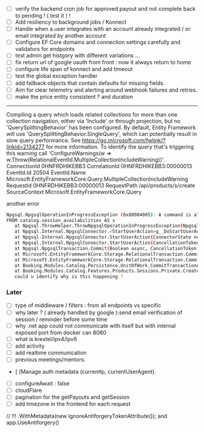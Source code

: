 - [ ] verify the backend cron job for approved payout and not complete back to pending ! ( test it ) !
- [ ] Add resiliency to background jobs / Konnect
- [ ] Handle when a user integrates with an account already integrated / or email integrated by another account
- [ ] Configure EF Core domains and connection settings carefully and validators for endpoints
- [ ] test admin get histgory with different variations ...
- [ ] fix return url of google oauth from front : now it always return to home
- [ ] configure life span of konnect and add timeout
- [ ] test the global exception handler
- [ ] add fallback objects that contain defaults for missing fields.
- [ ] Aim for clear telemetry and alerting around webhook failures and retries.
- [ ] make the price entity consistent ? and duration

---

Compiling a query which loads related collections for more than one collection navigation, either via 'Include' or through projection, but no 'QuerySplittingBehavior' has been configured. By default, Entity Framework will use 'QuerySplittingBehavior.SingleQuery', which can potentially result in slow query performance. See https://go.microsoft.com/fwlink/?linkid=2134277 for more information. To identify the query that's triggering this warning call 'ConfigureWarnings(w => w.Throw(RelationalEventId.MultipleCollectionIncludeWarning))'.
ConnectionId
0HNFRDHIKEBB3
CorrelationId
0HNFRDHIKEBB3:00000013
EventId.Id
20504
EventId.Name
Microsoft.EntityFrameworkCore.Query.MultipleCollectionIncludeWarning
RequestId
0HNFRDHIKEBB3:00000013
RequestPath
/api/products/s/create
SourceContext
Microsoft.EntityFrameworkCore.Query

another error

```bash
Npgsql.NpgsqlOperationInProgressException (0x80004005): A command is already in progress: SELECT s.id, s.created_at, s.day_id, s.day_of_week, s.is_active, s.session_product_id, s.session_product_slug, s.time_zone_id, s.updated_at, s.end_time, s.start_time
FROM catalog.session_availabilities AS s
   at Npgsql.ThrowHelper.ThrowNpgsqlOperationInProgressException(NpgsqlCommand command)
   at Npgsql.Internal.NpgsqlConnector.<StartUserAction>g__DoStartUserAction|282_0(ConnectorState newState, NpgsqlCommand command, CancellationToken cancellationToken, Boolean attemptPgCancellation)
   at Npgsql.Internal.NpgsqlConnector.StartUserAction(ConnectorState newState, NpgsqlCommand command, CancellationToken cancellationToken, Boolean attemptPgCancellation)
   at Npgsql.Internal.NpgsqlConnector.StartUserAction(CancellationToken cancellationToken, Boolean attemptPgCancellation)
   at Npgsql.NpgsqlTransaction.Commit(Boolean async, CancellationToken cancellationToken)
   at Microsoft.EntityFrameworkCore.Storage.RelationalTransaction.CommitAsync(CancellationToken cancellationToken)
   at Microsoft.EntityFrameworkCore.Storage.RelationalTransaction.CommitAsync(CancellationToken cancellationToken)
   at Booking.Modules.Catalog.Persistence.UnitOfWork.CommitTransactionAsync(CancellationToken cancellationToken)
   at Booking.Modules.Catalog.Features.Products.Sessions.Private.CreateSessionProduct.CreateSessionProductHandler.Handle(PostSessionProductCommand command, CancellationToken cancellationToken)
   could u identify why is this happening ?
```

### Later

- [ ] type of middleware / filters : from all endpoints vs specific
- [ ] why later ? ( already handled by google ):send email verification of session / reminder before some time
- [ ] why .net app could not communicate with itself but with internal exposed port from docker can 8080
- [ ] what is krestel/ipv4/ipv6
- [ ] add activity
- [ ] add realtime communication
- [ ] previous meetings/mentors.
- [ ]Manage auth metadata (currentIp, currentUserAgent).
- [ ] configureAwait : false
- [ ] cloudFlare
- [ ] pagination for the getPayouts and getSession
- [ ] add timezone in the frontend for each request

// !!!
.WithMetadata(new IgnoreAntiforgeryTokenAttribute());
and app.UseAntiforgery()
